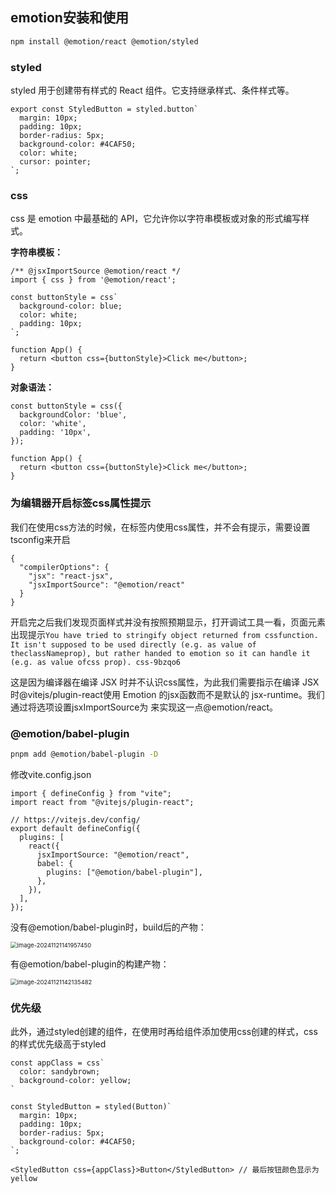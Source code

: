 ## emotion安装和使用
```sh
npm install @emotion/react @emotion/styled
```
### styled
styled 用于创建带有样式的 React 组件。它支持继承样式、条件样式等。

```tsx
export const StyledButton = styled.button`
  margin: 10px;
  padding: 10px;
  border-radius: 5px;
  background-color: #4CAF50;
  color: white;
  cursor: pointer;
`;
```

### css
css 是 emotion 中最基础的 API，它允许你以字符串模板或对象的形式编写样式。

**字符串模板：**
```tsx
/** @jsxImportSource @emotion/react */
import { css } from '@emotion/react';

const buttonStyle = css`
  background-color: blue;
  color: white;
  padding: 10px;
`;

function App() {
  return <button css={buttonStyle}>Click me</button>;
}
```

**对象语法：**
```tsx
const buttonStyle = css({
  backgroundColor: 'blue',
  color: 'white',
  padding: '10px',
});

function App() {
  return <button css={buttonStyle}>Click me</button>;
}
```
### 为编辑器开启标签css属性提示
我们在使用css方法的时候，在标签内使用css属性，并不会有提示，需要设置tsconfig来开启
```
{
  "compilerOptions": {
    "jsx": "react-jsx",
    "jsxImportSource": "@emotion/react"
  }
}
```
开启完之后我们发现页面样式并没有按照预期显示，打开调试工具一看，页面元素出现提示`You have tried to stringify object returned from cssfunction. It isn't supposed to be used directly (e.g. as value of theclassNameprop), but rather handed to emotion so it can handle it (e.g. as value ofcss prop). css-9bzqo6`

这是因为编译器在编译 JSX 时并不认识css属性，为此我们需要指示在编译 JSX 时@vitejs/plugin-react使用 Emotion 的jsx函数而不是默认的 jsx-runtime。我们通过将选项设置jsxImportSource为 来实现这一点@emotion/react。

### @emotion/babel-plugin
```sh
pnpm add @emotion/babel-plugin -D
```
修改vite.config.json
```json5
import { defineConfig } from "vite";
import react from "@vitejs/plugin-react";

// https://vitejs.dev/config/
export default defineConfig({
  plugins: [
    react({
      jsxImportSource: "@emotion/react",
      babel: {
        plugins: ["@emotion/babel-plugin"],
      },
    }),
  ],
});
```
没有@emotion/babel-plugin时，build后的产物：

<img src="https://minimax-1256590847.cos.ap-shanghai.myqcloud.com/img/image-20241121141957450.png" alt="image-20241121141957450" style="zoom:67%;" />

有@emotion/babel-plugin的构建产物：

<img src="https://minimax-1256590847.cos.ap-shanghai.myqcloud.com/img/image-20241121142135482.png" alt="image-20241121142135482" style="zoom:67%;" />

### 优先级

此外，通过styled创建的组件，在使用时再给组件添加使用css创建的样式，css的样式优先级高于styled

```tsx
const appClass = css`
  color: sandybrown;
  background-color: yellow;
`

const StyledButton = styled(Button)`
  margin: 10px;
  padding: 10px;
  border-radius: 5px;
  background-color: #4CAF50;
`;

<StyledButton css={appClass}>Button</StyledButton> // 最后按钮颜色显示为yellow
```